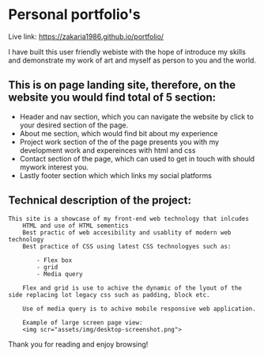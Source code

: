 # Personal portfolio's 

Live link: https://zakaria1986.github.io/portfolio/

 I have built this user friendly webiste with the hope of introduce my skills and demonstrate my work of art and myself as person to you and the world.

## This is on page landing site, therefore, on the website you would find total of 5 section:

 - Header and nav section, which you can navigate the website by click to your desired section of the page.
 - About me section, which would find bit about my experience
 -  Project work section of the  of the page presents you with my development work and expereinces with html and css
 - Contact section of the page, which can used to get in touch with should mywork interest you. 
 - Lastly footer section which which links my social platforms
 
 ## Technical description of the project: 

    This site is a showcase of my front-end web technology that inlcudes 
        HTML and use of HTML sementics
        Best practic of web accesibility and usablity of modern web technology
        Best practice of CSS using latest CSS technologyes such as:

            - Flex box 
            - grid 
            - Media query 
       
        Flex and grid is use to achive the dynamic of the lyout of the side replacing lot legacy css such as padding, block etc. 
        
        Use of media query is to achive mobile responsive web application.

        Example of large screen page view: 
        <img scr="assets/img/desktop-screenshot.png">
        

 
 Thank you for reading and enjoy browsing! 
